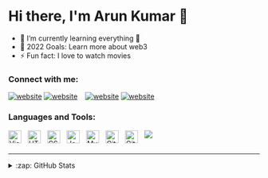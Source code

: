 # Hi there, I'm Arun Kumar 👋

- 🌱 I’m currently learning everything 🤣
- 🥅 2022 Goals: Learn more about web3
- ⚡ Fun fact: I love to watch movies

### Connect with me:

[![website](./img/linkedin-light.svg)](https://linkedin.com/in/arun-kumar-ba6411175#gh-light-mode-only)
[![website](./img/linkedin-dark.svg)](https://linkedin.com/in/arun-kumar-ba6411175#gh-dark-mode-only)
&nbsp;&nbsp;
[![website](./img/instagram-light.svg)](https://instagram.com/a___.kay#gh-light-mode-only)
[![website](./img/instagram-dark.svg)](https://instagram.com/a___.kay#gh-dark-mode-only)

### Languages and Tools:

<img src="https://img.icons8.com/color/50/000000/c-plus-plus-logo.png"/>

<img align="left" alt="Visual Studio Code" width="26px" src="https://cdn.jsdelivr.net/gh/devicons/devicon/icons/vscode/vscode-original.svg" style="padding-right:10px;" />
<img align="left" alt="HTML5" width="26px" src="https://cdn.jsdelivr.net/gh/devicons/devicon/icons/html5/html5-original.svg" style="padding-right:10px;" />
<img align="left" alt="CSS3" width="26px" src="https://cdn.jsdelivr.net/gh/devicons/devicon/icons/css3/css3-original.svg" style="padding-right:10px;" />
<img align="left" alt="JavaScript" width="26px" src="https://cdn.jsdelivr.net/gh/devicons/devicon/icons/javascript/javascript-original.svg" style="padding-right:10px;" />
<img align="left" alt="MySQL" width="26px" src="https://cdn.jsdelivr.net/gh/devicons/devicon/icons/mysql/mysql-original.svg" style="padding-right:10px;" />
<img align="left" alt="Git" width="26px" src="https://cdn.jsdelivr.net/gh/devicons/devicon/icons/git/git-original.svg" style="padding-right:10px;" />
<img align="left" alt="GitHub" width="26px" src="https://user-images.githubusercontent.com/3369400/139447912-e0f43f33-6d9f-45f8-be46-2df5bbc91289.png" style="padding-right:10px;" />

<br />
<br />

---

<details>
  <summary>:zap: GitHub Stats</summary>

  <img align="left" alt="ArunKumar's GitHub Stats" src="https://github-readme-stats.vercel.app/api?username=Arun-Kumar-D&show_icons=true&hide_border=false&title_color=ff652f&icon_color=FFE400&bg_color=09131B&text_color=ffffff&border_color=0c1a25" />

</details>

[instagram]: https://instagram.com/a___.kay
[linkedin]: https://linkedin.com/in/arun-kumar-ba6411175
